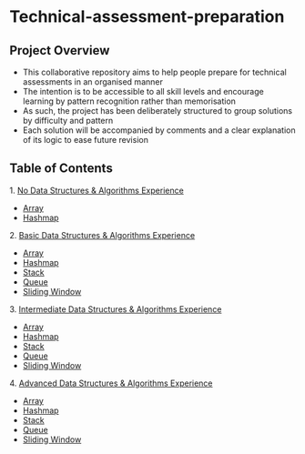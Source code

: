 # Technical-assessment-preparation

## Project Overview
- This collaborative repository aims to help people prepare for technical assessments in an organised manner
- The intention is to be accessible to all skill levels and encourage learning by pattern recognition rather than memorisation
- As such, the project has been deliberately structured to group solutions by difficulty and pattern
- Each solution will be accompanied by comments and a clear explanation of its logic to ease future revision

## Table of Contents

1\. [No Data Structures & Algorithms Experience](https://github.com/Kieran-Arul/technical-assessment-practice/tree/main/src/pre_dsa)

- [Array](https://github.com/Kieran-Arul/technical-assessment-practice/tree/main/src/pre_dsa/array)
- [Hashmap](https://github.com/Kieran-Arul/technical-assessment-practice/tree/main/src/pre_dsa/hashmap)

2\. [Basic Data Structures & Algorithms Experience](https://github.com/Kieran-Arul/technical-assessment-practice/tree/main/src/dsa_easy)

- [Array](https://github.com/Kieran-Arul/technical-assessment-practice/tree/main/src/dsa_easy/array)
- [Hashmap](https://github.com/Kieran-Arul/technical-assessment-practice/tree/main/src/dsa_easy/hashmap)
- [Stack](https://github.com/Kieran-Arul/technical-assessment-practice/tree/main/src/dsa_easy/stack)
- [Queue](https://github.com/Kieran-Arul/technical-assessment-practice/tree/main/src/dsa_easy/queue)
- [Sliding Window](https://github.com/Kieran-Arul/technical-assessment-practice/tree/main/src/dsa_easy/sliding_window)

3\. [Intermediate Data Structures & Algorithms Experience](https://github.com/Kieran-Arul/technical-assessment-practice/tree/main/src/dsa_medium)

- [Array](https://github.com/Kieran-Arul/technical-assessment-practice/tree/main/src/dsa_medium/array)
- [Hashmap](https://github.com/Kieran-Arul/technical-assessment-practice/tree/main/src/dsa_medium/hashmap)
- [Stack](https://github.com/Kieran-Arul/technical-assessment-practice/tree/main/src/dsa_medium/stack)
- [Queue](https://github.com/Kieran-Arul/technical-assessment-practice/tree/main/src/dsa_medium/queue)
- [Sliding Window](https://github.com/Kieran-Arul/technical-assessment-practice/tree/main/src/dsa_medium/sliding_window)

4\. [Advanced Data Structures & Algorithms Experience](https://github.com/Kieran-Arul/technical-assessment-practice/tree/main/src/dsa_hard)

- [Array](https://github.com/Kieran-Arul/technical-assessment-practice/tree/main/src/dsa_hard/array)
- [Hashmap](https://github.com/Kieran-Arul/technical-assessment-practice/tree/main/src/dsa_hard/hashmap)
- [Stack](https://github.com/Kieran-Arul/technical-assessment-practice/tree/main/src/dsa_hard/stack)
- [Queue](https://github.com/Kieran-Arul/technical-assessment-practice/tree/main/src/dsa_hard/queue)
- [Sliding Window](https://github.com/Kieran-Arul/technical-assessment-practice/tree/main/src/dsa_hard/sliding_window)